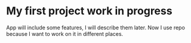 # My first project work in progress

App will include some features, I will describe them later. Now I use repo because I want to work on it in different places.
